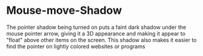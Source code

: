# Mouse-move-Shadow
The pointer shadow being turned on puts a faint dark shadow under the mouse pointer arrow, giving it a 3D appearance and making it appear to "float" above other items on the screen. 
This shadow also makes it easier to find the pointer on lightly colored websites or programs
